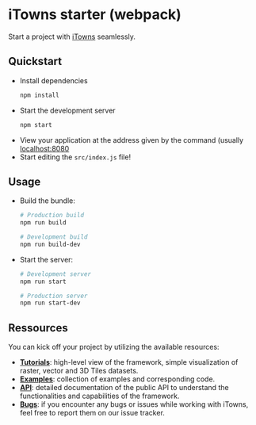 # iTowns starter (webpack)

Start a project with [iTowns][itowns] seamlessly.

## Quickstart
- Install dependencies
  ```sh
  npm install
  ```
- Start the development server
  ```sh
  npm start
  ```
- View your application at the address given by the command (usually
  [localhost:8080](http://localhost:8080)
- Start editing the `src/index.js` file!

## Usage
- Build the bundle:
  ```sh
  # Production build
  npm run build

  # Development build
  npm run build-dev
  ```

- Start the server:
  ```sh
  # Development server
  npm run start

  # Production server
  npm run start-dev
  ```

## Ressources
You can kick off your project by utilizing the available resources:
- [**Tutorials**][itowns:tutorials]: high-level view of the framework, simple
  visualization of raster, vector and 3D Tiles datasets.
- [**Examples**][itowns:examples]: collection of examples and corresponding
  code.
- [**API**][itowns:API]: detailed documentation of the public API to understand
  the functionalities and capabilities of the framework.
- [**Bugs**][itowns:issues]: if you encounter any bugs or issues while working
  with iTowns, feel free to report them on our issue tracker.

[itowns]: https://github.com/iTowns/itowns
[itowns:API]: http://www.itowns-project.org/itowns/docs/#home
[itowns:examples]: http://www.itowns-project.org/itowns/examples/
[itowns:issues]: https://github.com/iTowns/itowns/issues
[itowns:tutorials]: http://www.itowns-project.org/itowns/docs/#tutorials/Fundamentals
